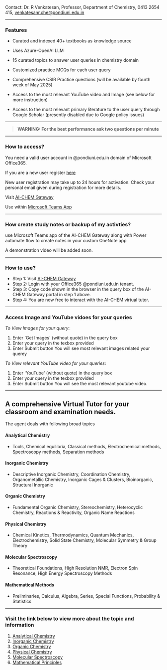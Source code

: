 

Contact: Dr. R Venkatesan, Professor, Department of Chemistry, 0413 2654 415, venkatesanr.che@pondiuni.edu.in

---

### Features

- Curated and indexed 40+ textbooks as knowledge source
  
- Uses Azure-OpenAI LLM

- 15 curated topics to answer user queries in chemistry domain

- Customized practice MCQs for each user query

- Comprehensive CSIR Practice questions (will be available by fourth week of May 2025)

- Access to the most relevant YouTube video and Image (see below for more instruction)

- Access to the most relevant primary literature to the user query through Google Scholar (presently disabled due to Google policy issues)

---

> **WARNING: For the best performance ask two questions per minute**

---

### How to access?

You need a valid user account in @pondiuni.edu.in domain of Microsoft Office365. 


If you are a new user register [here](https://forms.office.com/Pages/ResponsePage.aspx?id=wZi2uHH050SxxnOsXy1afDXjvDrgEftOmONIHi_rLm9UOE5RTlVRTlhFODk0N1o5MFNZSFpOS0pSTC4u)

New user registration may take up to 24 hours for activation. Check your personal email given during registration for more details.


Visit [AI-CHEM Gateway](https://copilotstudio.microsoft.com/environments/1787393d-81d5-e77f-923f-1d3413f920d1/bots/cr2f7_chemistryExamGuidance/webchat?__version__=2)

Use within [Microsoft Teams App](https://teams.microsoft.com/l/app/f6405520-7907-4464-8f6e-9889e2fb7d8f?templateInstanceId=0eedf0f5-7106-489c-9e7d-6f5e5a4f46a0&environment=1787393d-81d5-e77f-923f-1d3413f920d1)

---

### How create study notes or backup of my activties?

use Microsoft Teams app of the AI-CHEM Gateway along with Power automate flow to create notes in your custom OneNote app

A demonstration video will be added soon.

---

### How to use?

- Step 1: Visit [AI-CHEM Gateway](https://copilotstudio.microsoft.com/environments/1787393d-81d5-e77f-923f-1d3413f920d1/bots/cr2f7_chemistryExamGuidance/webchat?__version__=2)
- Step 2: Login with your Office365 @pondiuni.edu.in tenant.
- Step 3: Copy code shown in the browser in the query box of the AI-CHEM Gateway portal in step 1 above.
- Step 4: You are now free to interact with the AI-CHEM virtual tutor.

---

### Access Image and YouTube vidoes for your queries

*To View Images for your query*: 
1. Enter 'Get Images' (without quote) in the query box
2. Enter your query in the texbox provided
3. Enter Submit button
   You will see most relevant images related your querey

*To View relevant YouTube video for your queries*:
1. Enter 'YouTube' (without quote) in the query box
2. Enter your query in the texbox provided
3. Enter Submit button
  You will see the most relevant youtube video.

---

## A comprehensive Virtual Tutor for your classroom and examination needs.

The agent deals with following broad topics

#### Analytical Chemistry

- Tools, Chemical equilibria, Classical methods, Electrochemical methods, Spectroscopy methods, Separation methods

#### Inorganic Chemistry

- Descriptive Inorganic Chemistry, Coordination Chemistry, Organometallic Chemistry, Inorganic Cages & Clusters, Bioinorganic, Structural Inorganic

#### Organic Chemistry

- Fundamental Organic Chemistry, Stereochemistry, Heterocyclic Chemistry, Reactions & Reactivity, Organic Name Reactions

#### Physical Chemistry

- Chemical Kinetics, Thermodynamics, Quantum Mechanics, Electrochemistry, Solid State Chemistry, Molecular Symmetry & Group Theory

#### Molecular Spectroscopy

- Theoretical Foundations, High Resolution NMR, Electron Spin Resonance, High Energy Spectroscopy Methods

#### Mathematical Methods

- Preliminaries, Calculus, Algebra, Series, Special Functions, Probability & Statistics

---


### Visit the link below to view more about the topic and information

1. [Analytical Chemistry](analytical_chemistry)
2. [Inorganic Chemistry](inorganic_chemistry)
3. [Organic Chemistry](organic_chemistry)
4. [Physical Chemistry](physical_chemistry)
5. [Molecular Spectroscopy](molecular_spectroscopy)
6. [Mathematical Principles](mathematical_principles)
